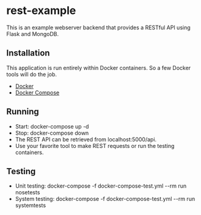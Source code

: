 # rest-example

This is an example webserver backend that provides a RESTful API using Flask and
MongoDB.

## Installation

This application is run entirely within Docker containers.  So a few Docker
tools will do the job.

* [Docker](https://www.docker.com/)
* [Docker Compose](https://docs.docker.com/compose/)

## Running
* Start: docker-compose up -d
* Stop: docker-compose down
* The REST API can be retrieved from localhost:5000/api.
* Use your favorite tool to make REST requests or run the testing containers.

## Testing
* Unit testing: docker-compose -f docker-compose-test.yml --rm run nosetests
* System testing: docker-compose -f docker-compose-test.yml --rm run systemtests
